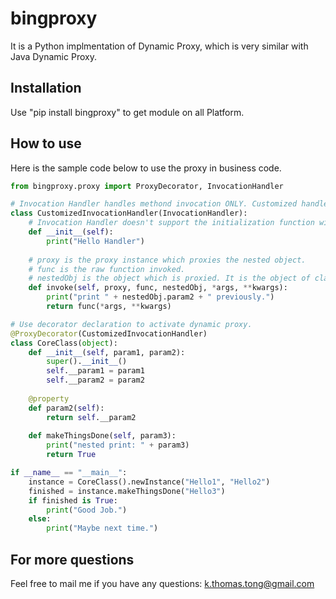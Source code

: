 # bingproxy
It is a Python implmentation of Dynamic Proxy, which is very similar with Java Dynamic Proxy.

## Installation
Use "pip install bingproxy" to get module on all Platform.

## How to use
Here is the sample code below to use the proxy in business code.
```python
from bingproxy.proxy import ProxyDecorator, InvocationHandler

# Invocation Handler handles methond invocation ONLY. Customized handlers must extends from InvocationHandler.        
class CustomizedInvocationHandler(InvocationHandler):
    # Invocation Handler doesn't support the initialization function with parameters.
    def __init__(self):
        print("Hello Handler")
    
    # proxy is the proxy instance which proxies the nested object.
    # func is the raw function invoked.
    # nestedObj is the object which is proxied. It is the object of class CoreClass.
    def invoke(self, proxy, func, nestedObj, *args, **kwargs):
        print("print " + nestedObj.param2 + " previously.")
        return func(*args, **kwargs)

# Use decorator declaration to activate dynamic proxy.
@ProxyDecorator(CustomizedInvocationHandler)
class CoreClass(object):
    def __init__(self, param1, param2):
        super().__init__()
        self.__param1 = param1
        self.__param2 = param2
    
    @property
    def param2(self):
        return self.__param2
    
    def makeThingsDone(self, param3):
        print("nested print: " + param3)
        return True

if __name__ == "__main__":
    instance = CoreClass().newInstance("Hello1", "Hello2")
    finished = instance.makeThingsDone("Hello3")
    if finished is True:
        print("Good Job.")
    else:
        print("Maybe next time.")
```

## For more questions
Feel free to mail me if you have any questions: k.thomas.tong@gmail.com
